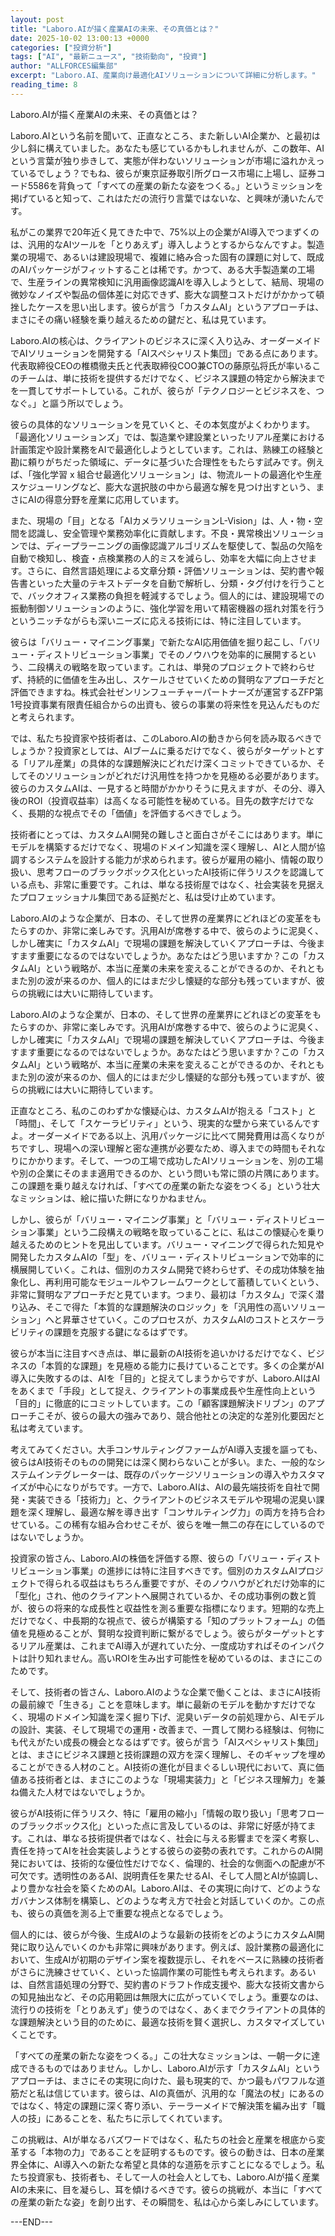 ```yaml
---
layout: post
title: "Laboro.AIが描く産業AIの未来、その真価とは？"
date: 2025-10-02 13:00:13 +0000
categories: ["投資分析"]
tags: ["AI", "最新ニュース", "技術動向", "投資"]
author: "ALLFORCES編集部"
excerpt: "Laboro.AI、産業向け最適化AIソリューションについて詳細に分析します。"
reading_time: 8
---
```


Laboro.AIが描く産業AIの未来、その真価とは？

Laboro.AIという名前を聞いて、正直なところ、また新しいAI企業か、と最初は少し斜に構えていました。あなたも感じているかもしれませんが、この数年、AIという言葉が独り歩きして、実態が伴わないソリューションが市場に溢れかえっているでしょう？でもね、彼らが東京証券取引所グロース市場に上場し、証券コード5586を背負って「すべての産業の新たな姿をつくる。」というミッションを掲げていると知って、これはただの流行り言葉ではないな、と興味が湧いたんです。

私がこの業界で20年近く見てきた中で、75%以上の企業がAI導入でつまずくのは、汎用的なAIツールを「とりあえず」導入しようとするからなんですよ。製造業の現場で、あるいは建設現場で、複雑に絡み合った固有の課題に対して、既成のAIパッケージがフィットすることは稀です。かつて、ある大手製造業の工場で、生産ラインの異常検知に汎用画像認識AIを導入しようとして、結局、現場の微妙なノイズや製品の個体差に対応できず、膨大な調整コストだけがかかって頓挫したケースを思い出します。彼らが言う「カスタムAI」というアプローチは、まさにその痛い経験を乗り越えるための鍵だと、私は見ています。

Laboro.AIの核心は、クライアントのビジネスに深く入り込み、オーダーメイドでAIソリューションを開発する「AIスペシャリスト集団」である点にあります。代表取締役CEOの椎橋徹夫氏と代表取締役COO兼CTOの藤原弘将氏が率いるこのチームは、単に技術を提供するだけでなく、ビジネス課題の特定から解決までを一貫してサポートしている。これが、彼らが「テクノロジーとビジネスを、つなぐ。」と謳う所以でしょう。

彼らの具体的なソリューションを見ていくと、その本気度がよくわかります。「最適化ソリューションズ」では、製造業や建設業といったリアル産業における計画策定や設計業務をAIで最適化しようとしています。これは、熟練工の経験と勘に頼りがちだった領域に、データに基づいた合理性をもたらす試みです。例えば、「強化学習 x 組合せ最適化ソリューション」は、物流ルートの最適化や生産スケジューリングなど、膨大な選択肢の中から最適な解を見つけ出すという、まさにAIの得意分野を産業に応用しています。

また、現場の「目」となる「AIカメラソリューションL-Vision」は、人・物・空間を認識し、安全管理や業務効率化に貢献します。不良・異常検出ソリューションでは、ディープラーニングの画像認識アルゴリズムを駆使して、製品の欠陥を自動で検知し、検査・点検業務の人的ミスを減らし、効率を大幅に向上させます。さらに、自然言語処理による文章分類・評価ソリューションは、契約書や報告書といった大量のテキストデータを自動で解析し、分類・タグ付けを行うことで、バックオフィス業務の負担を軽減するでしょう。個人的には、建設現場での振動制御ソリューションのように、強化学習を用いて精密機器の揺れ対策を行うというニッチながらも深いニーズに応える技術には、特に注目しています。

彼らは「バリュー・マイニング事業」で新たなAI応用価値を掘り起こし、「バリュー・ディストリビューション事業」でそのノウハウを効率的に展開するという、二段構えの戦略を取っています。これは、単発のプロジェクトで終わらせず、持続的に価値を生み出し、スケールさせていくための賢明なアプローチだと評価できますね。株式会社ゼンリンフューチャーパートナーズが運営するZFP第1号投資事業有限責任組合からの出資も、彼らの事業の将来性を見込んだものだと考えられます。

では、私たち投資家や技術者は、このLaboro.AIの動きから何を読み取るべきでしょうか？投資家としては、AIブームに乗るだけでなく、彼らがターゲットとする「リアル産業」の具体的な課題解決にどれだけ深くコミットできているか、そしてそのソリューションがどれだけ汎用性を持つかを見極める必要があります。彼らのカスタムAIは、一見すると時間がかかりそうに見えますが、その分、導入後のROI（投資収益率）は高くなる可能性を秘めている。目先の数字だけでなく、長期的な視点でその「価値」を評価するべきでしょう。

技術者にとっては、カスタムAI開発の難しさと面白さがそこにはあります。単にモデルを構築するだけでなく、現場のドメイン知識を深く理解し、AIと人間が協調するシステムを設計する能力が求められます。彼らが雇用の縮小、情報の取り扱い、思考フローのブラックボックス化といったAI技術に伴うリスクを認識している点も、非常に重要です。これは、単なる技術屋ではなく、社会実装を見据えたプロフェッショナル集団である証拠だと、私は受け止めています。

Laboro.AIのような企業が、日本の、そして世界の産業界にどれほどの変革をもたらすのか、非常に楽しみです。汎用AIが席巻する中で、彼らのように泥臭く、しかし確実に「カスタムAI」で現場の課題を解決していくアプローチは、今後ますます重要になるのではないでしょうか。あなたはどう思いますか？この「カスタムAI」という戦略が、本当に産業の未来を変えることができるのか、それともまた別の波が来るのか、個人的にはまだ少し懐疑的な部分も残っていますが、彼らの挑戦には大いに期待しています。

Laboro.AIのような企業が、日本の、そして世界の産業界にどれほどの変革をもたらすのか、非常に楽しみです。汎用AIが席巻する中で、彼らのように泥臭く、しかし確実に「カスタムAI」で現場の課題を解決していくアプローチは、今後ますます重要になるのではないでしょうか。あなたはどう思いますか？この「カスタムAI」という戦略が、本当に産業の未来を変えることができるのか、それともまた別の波が来るのか、個人的にはまだ少し懐疑的な部分も残っていますが、彼らの挑戦には大いに期待しています。

正直なところ、私のこのわずかな懐疑心は、カスタムAIが抱える「コスト」と「時間」、そして「スケーラビリティ」という、現実的な壁から来ているんですよ。オーダーメイドである以上、汎用パッケージに比べて開発費用は高くなりがちですし、現場への深い理解と密な連携が必要なため、導入までの時間もそれなりにかかります。そして、一つの工場で成功したAIソリューションを、別の工場や別の企業にそのまま適用できるのか、という問いも常に頭の片隅にあります。この課題を乗り越えなければ、「すべての産業の新たな姿をつくる」という壮大なミッションは、絵に描いた餅になりかねません。

しかし、彼らが「バリュー・マイニング事業」と「バリュー・ディストリビューション事業」という二段構えの戦略を取っていることに、私はこの懐疑心を乗り越えるためのヒントを見出しています。バリュー・マイニングで得られた知見や開発したカスタムAIの「型」を、バリュー・ディストリビューションで効率的に横展開していく。これは、個別のカスタム開発で終わらせず、その成功体験を抽象化し、再利用可能なモジュールやフレームワークとして蓄積していくという、非常に賢明なアプローチだと見ています。つまり、最初は「カスタム」で深く潜り込み、そこで得た「本質的な課題解決のロジック」を「汎用性の高いソリューション」へと昇華させていく。このプロセスが、カスタムAIのコストとスケーラビリティの課題を克服する鍵になるはずです。

彼らが本当に注目すべき点は、単に最新のAI技術を追いかけるだけでなく、ビジネスの「本質的な課題」を見極める能力に長けていることです。多くの企業がAI導入に失敗するのは、AIを「目的」と捉えてしまうからですが、Laboro.AIはAIをあくまで「手段」として捉え、クライアントの事業成長や生産性向上という「目的」に徹底的にコミットしています。この「顧客課題解決ドリブン」のアプローチこそが、彼らの最大の強みであり、競合他社との決定的な差別化要因だと私は考えています。

考えてみてください。大手コンサルティングファームがAI導入支援を謳っても、彼らはAI技術そのものの開発には深く関わらないことが多い。また、一般的なシステムインテグレーターは、既存のパッケージソリューションの導入やカスタマイズが中心になりがちです。一方で、Laboro.AIは、AIの最先端技術を自社で開発・実装できる「技術力」と、クライアントのビジネスモデルや現場の泥臭い課題を深く理解し、最適な解を導き出す「コンサルティング力」の両方を持ち合わせている。この稀有な組み合わせこそが、彼らを唯一無二の存在にしているのではないでしょうか。

投資家の皆さん、Laboro.AIの株価を評価する際、彼らの「バリュー・ディストリビューション事業」の進捗には特に注目すべきです。個別のカスタムAIプロジェクトで得られる収益はもちろん重要ですが、そのノウハウがどれだけ効率的に「型化」され、他のクライアントへ展開されているか、その成功事例の数と質が、彼らの将来的な成長性と収益性を測る重要な指標になります。短期的な売上だけでなく、中長期的な視点で、彼らが構築する「知のプラットフォーム」の価値を見極めることが、賢明な投資判断に繋がるでしょう。彼らがターゲットとするリアル産業は、これまでAI導入が遅れていた分、一度成功すればそのインパクトは計り知れません。高いROIを生み出す可能性を秘めているのは、まさにこのためです。

そして、技術者の皆さん、Laboro.AIのような企業で働くことは、まさにAI技術の最前線で「生きる」ことを意味します。単に最新のモデルを動かすだけでなく、現場のドメイン知識を深く掘り下げ、泥臭いデータの前処理から、AIモデルの設計、実装、そして現場での運用・改善まで、一貫して関わる経験は、何物にも代えがたい成長の機会となるはずです。彼らが言う「AIスペシャリスト集団」とは、まさにビジネス課題と技術課題の双方を深く理解し、そのギャップを埋めることができる人材のこと。AI技術の進化が目まぐるしい現代において、真に価値ある技術者とは、まさにこのような「現場実装力」と「ビジネス理解力」を兼ね備えた人材ではないでしょうか。

彼らがAI技術に伴うリスク、特に「雇用の縮小」「情報の取り扱い」「思考フローのブラックボックス化」といった点に言及しているのは、非常に好感が持てます。これは、単なる技術提供者ではなく、社会に与える影響までを深く考察し、責任を持ってAIを社会実装しようとする彼らの姿勢の表れです。これからのAI開発においては、技術的な優位性だけでなく、倫理的、社会的な側面への配慮が不可欠です。透明性のあるAI、説明責任を果たせるAI、そして人間とAIが協調し、より豊かな社会を築くためのAI。Laboro.AIは、その実現に向けて、どのようなガバナンス体制を構築し、どのような考え方で社会と対話していくのか。この点も、彼らの真価を測る上で重要な視点となるでしょう。

個人的には、彼らが今後、生成AIのような最新の技術をどのようにカスタムAI開発に取り込んでいくのかも非常に興味があります。例えば、設計業務の最適化において、生成AIが初期のデザイン案を複数提示し、それをベースに熟練の技術者がさらに洗練させていく、といった協調作業の可能性も考えられます。あるいは、自然言語処理の分野で、契約書のドラフト作成支援や、膨大な技術文書からの知見抽出など、その応用範囲は無限大に広がっていくでしょう。重要なのは、流行りの技術を「とりあえず」使うのではなく、あくまでクライアントの具体的な課題解決という目的のために、最適な技術を賢く選択し、カスタマイズしていくことです。

「すべての産業の新たな姿をつくる。」この壮大なミッションは、一朝一夕に達成できるものではありません。しかし、Laboro.AIが示す「カスタムAI」というアプローチは、まさにその実現に向けた、最も現実的で、かつ最もパワフルな道筋だと私は信じています。彼らは、AIの真価が、汎用的な「魔法の杖」にあるのではなく、特定の課題に深く寄り添い、テーラーメイドで解決策を編み出す「職人の技」にあることを、私たちに示してくれています。

この挑戦は、AIが単なるバズワードではなく、私たちの社会と産業を根底から変革する「本物の力」であることを証明するものです。彼らの動きは、日本の産業界全体に、AI導入への新たな希望と具体的な道筋を示すことになるでしょう。私たち投資家も、技術者も、そして一人の社会人としても、Laboro.AIが描く産業AIの未来に、目を凝らし、耳を傾けるべきです。彼らの挑戦が、本当に「すべての産業の新たな姿」を創り出す、その瞬間を、私は心から楽しみにしています。

---END---